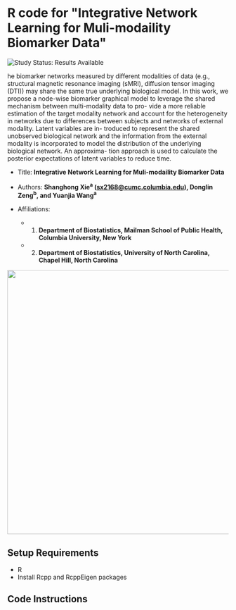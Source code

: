 # R code for "Integrative Network Learning for Muli-modaility Biomarker Data"

<img src="https://img.shields.io/badge/Study%20Status-Results%20Available-yellow.svg" alt="Study Status: Results Available"> 

he biomarker networks measured by different modalities of data (e.g., structural magnetic resonance imaging (sMRI), diffusion tensor imaging (DTI)) may share the same true underlying biological model. In this work, we propose a node-wise biomarker graphical model to leverage the shared mechanism between multi-modality data to pro- vide a more reliable estimation of the target modality network and account for the heterogeneity in networks due to differences between subjects and networks of external modality. Latent variables are in- troduced to represent the shared unobserved biological network and the information from the external modality is incorporated to model the distribution of the underlying biological network. An approxima- tion approach is used to calculate the posterior expectations of latent variables to reduce time.  

- Title: **Integrative Network Learning for Muli-modaility Biomarker Data**

- Authors: **Shanghong Xie<sup>a</sup> (sx2168@cumc.columbia.edu), Donglin Zeng<sup>b</sup>, and Yuanjia Wang<sup>a</sup>**
- Affiliations: 
  + 1. **Department of Biostatistics, Mailman School of Public Health, Columbia University, New York**
  + 2. **Department of Biostatistics, University of North Carolina, Chapel Hill, North Carolina**

<p align="center">
<img src="https://github.com/shanghongxie/Integrative-Network/blob/master/Diagram1-1.png" width="1000" height="600">
</p>





## Setup Requirements
- R
- Install Rcpp and RcppEigen packages

## Code Instructions




